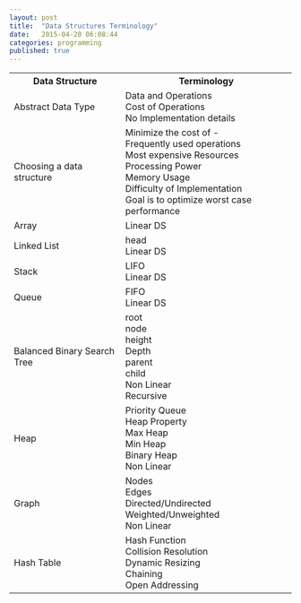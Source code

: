 ```yaml
---
layout: post
title:  "Data Structures Terminology"
date:   2015-04-20 06:08:44
categories: programming
published: true
---
```

  <table class="responsive-table striped">
    <tr>
      <th> Data Structure </th>
      <th> Terminology  </th>
    </tr>
    <tr>
      <td> Abstract Data Type </td>
      <td> Data and Operations<br/>
           Cost of Operations<br/>
           No Implementation details <br/>
      </td>
    </tr>
    <tr>
      <td> Choosing a data structure </td>
      <td> Minimize the cost of - <br/>
            Frequently used operations<br/>
            Most expensive Resources <br/>
            Processing Power <br/>
            Memory Usage <br/>
            Difficulty of Implementation <br/>
            Goal is to optimize worst case performance <br/>
      </td>
    </tr>
    <tr>
      <td> Array </td>
      <td> Linear DS <br/>
      </td>
    </tr>
    <tr>
      <td> Linked List </td>
      <td> head   <br/>
           Linear DS <br/>
      </td>
    </tr>
    <tr>
      <td> Stack </td>
      <td> LIFO <br/>
           Linear DS <br/>
      </td>
    </tr>
    <tr>
      <td> Queue </td>
      <td> FIFO <br/>
           Linear DS <br/>
      </td>
    </tr>
    <tr>
      <td>Balanced Binary Search Tree</td>
      <td> root <br/>
           node <br/>
           height <br/>
           Depth <br/>
           parent <br/>
           child <br/> 
           Non Linear <br/>
           Recursive <br/>
      </td>
    </tr>
    <tr>
      <td>Heap</td>
      <td> Priority Queue <br/>
           Heap Property <br/>
           Max Heap <br/>
           Min Heap <br/>
           Binary Heap <br/>
           Non Linear <br/>
      </td>
    </tr>
    <tr>
      <td>Graph</td>
      <td> Nodes <br/>
           Edges <br/>
           Directed/Undirected <br/>
           Weighted/Unweighted <br/>
           Non Linear <br/>
      </td>
    </tr>
    <tr>
      <td>Hash Table</td>
      <td> Hash Function <br/>
           Collision Resolution  <br/>
           Dynamic Resizing <br/>
           Chaining <br/>
           Open Addressing <br/>
      </td>
    </tr>
  </table>
